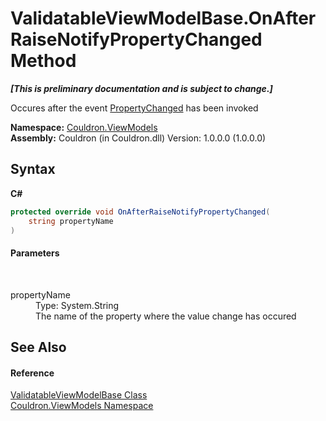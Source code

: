 # ValidatableViewModelBase.OnAfterRaiseNotifyPropertyChanged Method 
 _**\[This is preliminary documentation and is subject to change.\]**_

Occures after the event <a href="E_Couldron_ViewModels_ViewModelBase_PropertyChanged">PropertyChanged</a> has been invoked

**Namespace:**&nbsp;<a href="N_Couldron_ViewModels">Couldron.ViewModels</a><br />**Assembly:**&nbsp;Couldron (in Couldron.dll) Version: 1.0.0.0 (1.0.0.0)

## Syntax

**C#**<br />
``` C#
protected override void OnAfterRaiseNotifyPropertyChanged(
	string propertyName
)
```


#### Parameters
&nbsp;<dl><dt>propertyName</dt><dd>Type: System.String<br />The name of the property where the value change has occured</dd></dl>

## See Also


#### Reference
<a href="T_Couldron_ViewModels_ValidatableViewModelBase">ValidatableViewModelBase Class</a><br /><a href="N_Couldron_ViewModels">Couldron.ViewModels Namespace</a><br />